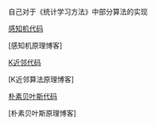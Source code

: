 自己对于《统计学习方法》中部分算法的实现

[感知机代码](感知机/perceptron_mnist.py)

[感知机原理博客]

[K近邻代码](KNN/KNN.py)

[K近邻算法原理博客]

[朴素贝叶斯代码](NaiveBayes/NaiveBayes.py)

[朴素贝叶斯原理博客]

